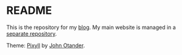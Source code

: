 # README

This is the repository for my [blog](http://blog.karawoo.com). My main website is managed in a [separate repository](https://github.com/karawoo/karawoo.github.io).

Theme: [Pixyll](https://github.com/johnotander/pixyll) by [John Otander](http://johnotander.com).
